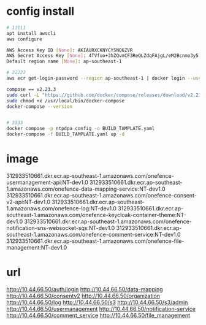 # config install
```sh
# 11111
apt install awscli
aws configure

AWS Access Key ID [None]: AKIAURXCKNYCYSNQ6ZVR
AWS Secret Access Key [None]: 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
Default region name [None]: ap-southeast-1

# 22222
aws ecr get-login-password --region ap-southeast-1 | docker login --username AWS --password-stdin 312933510661.dkr.ecr.ap-southeast-1.amazonaws.com

compose == v2.23.3
sudo curl -L "https://github.com/docker/compose/releases/download/v2.23.3/docker-compose-$(uname -s)-$(uname -m)" -o /usr/bin/docker-compose
sudo chmod +x /usr/local/bin/docker-compose
docker-compose --version


# 3333
docker compose -p ntpdpa config -o BUILD_TAMPLATE.yaml
docker-compose -f BUILD_TAMPLATE.yaml up -d
```
# image
312933510661.dkr.ecr.ap-southeast-1.amazonaws.com/onefence-usermanagement-api:NT-dev1.0
312933510661.dkr.ecr.ap-southeast-1.amazonaws.com/onefence-data-mapping-service:NT-dev1.0
312933510661.dkr.ecr.ap-southeast-1.amazonaws.com/onefence-consent-v2-api:NT-dev1.0
312933510661.dkr.ecr.ap-southeast-1.amazonaws.com/onefence-log:NT-dev1.0
312933510661.dkr.ecr.ap-southeast-1.amazonaws.com/onefence-keycloak-container-theme:NT-dev1.0
312933510661.dkr.ecr.ap-southeast-1.amazonaws.com/onefence-notification-sns-websocket-sqs:NT-dev1.0
312933510661.dkr.ecr.ap-southeast-1.amazonaws.com/onefence-comment-service:NT-dev1.0
312933510661.dkr.ecr.ap-southeast-1.amazonaws.com/onefence-file-management:NT-dev1.0

# url
http://10.44.66.50/auth/login
http://10.44.66.50/data-mapping
http://10.44.66.50/consentv2
http://10.44.66.50/organization
http://10.44.66.50/log
http://10.44.66.50/s3
http://10.44.66.50/s3/admin
http://10.44.66.50/usermanagement
http://10.44.66.50/notification-service
http://10.44.66.50/comment_service
http://10.44.66.50/file_management